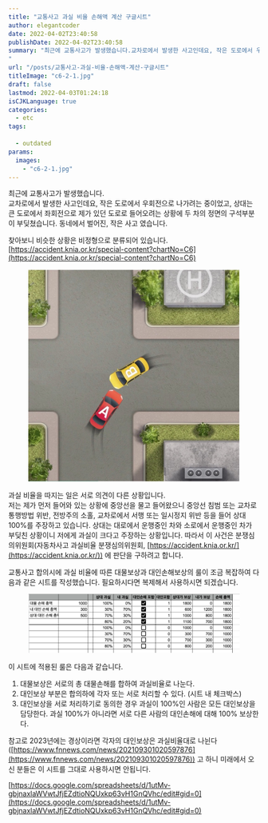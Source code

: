 ```yaml
---
title: "교통사고 과실 비율 손해액 계산 구글시트"
author: elegantcoder
date: 2022-04-02T23:40:58
publishDate: 2022-04-02T23:40:58
summary: "최근에 교통사고가 발생했습니다.교차로에서 발생한 사고인데요, 작은 도로에서 우회전으로 나가려는 중이었고, 상대는 큰 도로에서 좌회전으로 제가 있던 도로로 들어오려는 상황에 두 차의 정면의 구석부분이 부딪쳤습니다. 동네에서 벌어진, 작은 사고 였습니다. 찾아보니 비슷한 상황은 비정형으로 분류되어 있습니다. https://accident.knia.or.kr/special-content?chartNo=C6 과실 비율을 따지는 일은 서로 의견이 다른 상황입니다.저는 제가 먼저 들어와 있는 상황에 중앙선을 물고 들어왔으니 중앙선 침범 또는 [&hellip;]
"
url: "/posts/교통사고-과실-비율-손해액-계산-구글시트"
titleImage: "c6-2-1.jpg"
draft: false
lastmod: 2022-04-03T01:24:18
isCJKLanguage: true
categories:
  - etc
tags:

  - outdated
params:
  images:
    - "c6-2-1.jpg"
---
```

최근에 교통사고가 발생했습니다.  
교차로에서 발생한 사고인데요, 작은 도로에서 우회전으로 나가려는 중이었고, 상대는 큰 도로에서 좌회전으로 제가 있던 도로로 들어오려는 상황에 두 차의 정면의 구석부분이 부딪쳤습니다. 동네에서 벌어진, 작은 사고 였습니다.

찾아보니 비슷한 상황은 비정형으로 분류되어 있습니다. [https://accident.knia.or.kr/special-content?chartNo=C6](https://accident.knia.or.kr/special-content?chartNo=C6)

<figure><img src="c6-2-1.jpg" alt=""></figure>

과실 비율을 따지는 일은 서로 의견이 다른 상황입니다.  
저는 제가 먼저 들어와 있는 상황에 중앙선을 물고 들어왔으니 중앙선 침범 또는 교차로 통행방법 위반, 전방주의 소홀, 교차로에서 서행 또는 일시정지 위반 등을 들어 상대 100%를 주장하고 있습니다. 상대는 대로에서 운행중인 차와 소로에서 운행중인 차가 부딪친 상황이니 저에게 과실이 크다고 주장하는 상황입니다. 따라서 이 사건은 분쟁심의위원회(자동차사고 과실비율 분쟁심의위원회, [https://accident.knia.or.kr/](https://accident.knia.or.kr/)) 에 판단을 구하려고 합니다.

교통사고 합의시에 과실 비율에 따른 대물보상과 대인손해보상의 룰이 조금 복잡하여 다음과 같은 시트를 작성했습니다. 필요하시다면 복제해서 사용하시면 되겠습니다.

<figure><img src="image-1024x285.png" alt=""></figure>

이 시트에 적용된 룰은 다음과 같습니다.

1.  대물보상은 서로의 총 대물손해를 합하여 과실비율로 나눈다.
2.  대인보상 부분은 합의하에 각자 또는 서로 처리할 수 있다. (시트 내 체크박스)
3.  대인보상을 서로 처리하기로 동의한 경우 과실이 100%인 사람은 모든 대인보상을 담당한다. 과실 100%가 아니라면 서로 다른 사람의 대인손해에 대해 100% 보상한다.

참고로 2023년에는 경상이라면 각자의 대인보상은 과실비율대로 나뉜다([https://www.fnnews.com/news/202109301020597876](https://www.fnnews.com/news/202109301020597876)) 고 하니 미래에서 오신 분들은 이 시트를 그대로 사용하시면 안됩니다.

[https://docs.google.com/spreadsheets/d/1utMv-gbjnaxlaWVwtJfjEZdtioNQUxkp63vH1GnQVhc/edit#gid=0](https://docs.google.com/spreadsheets/d/1utMv-gbjnaxlaWVwtJfjEZdtioNQUxkp63vH1GnQVhc/edit#gid=0)
